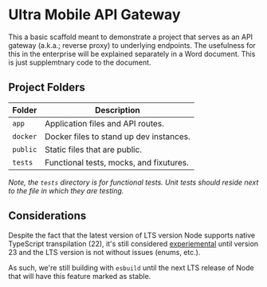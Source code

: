 # Ultra Mobile API Gateway

This a basic scaffold meant to demonstrate a project that serves as an API gateway (a.k.a.;
reverse proxy) to underlying endpoints. The usefulness for this in the enterprise will be explained
separately in a Word document. This is just supplemtnary code to the document.

## Project Folders

| Folder       | Description                             |
| ------------ | --------------------------------------- |
| `app`        | Application files and API routes.       |
| `docker`     | Docker files to stand up dev instances. |
| `public`     | Static files that are public.           |
| `tests`      | Functional tests, mocks, and fixutures. |

_Note, the `tests` directory is for functional tests. Unit tests should reside next to the file
in which they are testing._

## Considerations

Despite the fact that the latest version of LTS version Node supports native TypeScript
transpilation (22), it's still considered
[experiemental](https://nodejs.org/en/learn/typescript/run-natively) until version 23 and the LTS
version is not without issues (enums, etc.).

As such, we're still building with `esbuild` until the next LTS release of Node that will have this
feature marked as stable.

